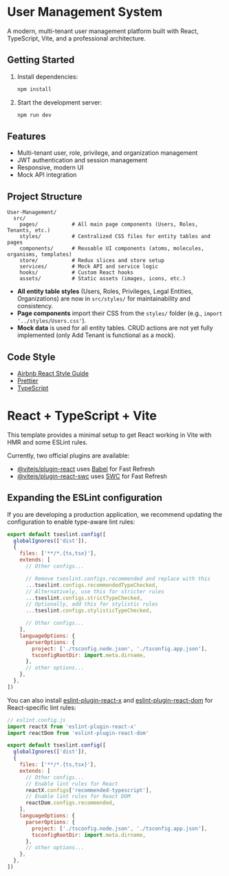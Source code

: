 # User Management System

A modern, multi-tenant user management platform built with React, TypeScript, Vite, and a professional architecture.

## Getting Started

1. Install dependencies:
   ```sh
   npm install
   ```
2. Start the development server:
   ```sh
   npm run dev
   ```

## Features
- Multi-tenant user, role, privilege, and organization management
- JWT authentication and session management
- Responsive, modern UI
- Mock API integration

## Project Structure

```
User-Management/
  src/
    pages/           # All main page components (Users, Roles, Tenants, etc.)
    styles/          # Centralized CSS files for entity tables and pages
    components/      # Reusable UI components (atoms, molecules, organisms, templates)
    store/           # Redux slices and store setup
    services/        # Mock API and service logic
    hooks/           # Custom React hooks
    assets/          # Static assets (images, icons, etc.)
```

- **All entity table styles** (Users, Roles, Privileges, Legal Entities, Organizations) are now in `src/styles/` for maintainability and consistency.
- **Page components** import their CSS from the `styles/` folder (e.g., `import '../styles/Users.css'`).
- **Mock data** is used for all entity tables. CRUD actions are not yet fully implemented (only Add Tenant is functional as a mock).

## Code Style
- [Airbnb React Style Guide](https://github.com/airbnb/javascript/tree/master/react)
- [Prettier](https://prettier.io/)
- [TypeScript](https://www.typescriptlang.org/)

# React + TypeScript + Vite

This template provides a minimal setup to get React working in Vite with HMR and some ESLint rules.

Currently, two official plugins are available:

- [@vitejs/plugin-react](https://github.com/vitejs/vite-plugin-react/blob/main/packages/plugin-react) uses [Babel](https://babeljs.io/) for Fast Refresh
- [@vitejs/plugin-react-swc](https://github.com/vitejs/vite-plugin-react/blob/main/packages/plugin-react-swc) uses [SWC](https://swc.rs/) for Fast Refresh

## Expanding the ESLint configuration

If you are developing a production application, we recommend updating the configuration to enable type-aware lint rules:

```js
export default tseslint.config([
  globalIgnores(['dist']),
  {
    files: ['**/*.{ts,tsx}'],
    extends: [
      // Other configs...

      // Remove tseslint.configs.recommended and replace with this
      ...tseslint.configs.recommendedTypeChecked,
      // Alternatively, use this for stricter rules
      ...tseslint.configs.strictTypeChecked,
      // Optionally, add this for stylistic rules
      ...tseslint.configs.stylisticTypeChecked,

      // Other configs...
    ],
    languageOptions: {
      parserOptions: {
        project: ['./tsconfig.node.json', './tsconfig.app.json'],
        tsconfigRootDir: import.meta.dirname,
      },
      // other options...
    },
  },
])
```

You can also install [eslint-plugin-react-x](https://github.com/Rel1cx/eslint-react/tree/main/packages/plugins/eslint-plugin-react-x) and [eslint-plugin-react-dom](https://github.com/Rel1cx/eslint-react/tree/main/packages/plugins/eslint-plugin-react-dom) for React-specific lint rules:

```js
// eslint.config.js
import reactX from 'eslint-plugin-react-x'
import reactDom from 'eslint-plugin-react-dom'

export default tseslint.config([
  globalIgnores(['dist']),
  {
    files: ['**/*.{ts,tsx}'],
    extends: [
      // Other configs...
      // Enable lint rules for React
      reactX.configs['recommended-typescript'],
      // Enable lint rules for React DOM
      reactDom.configs.recommended,
    ],
    languageOptions: {
      parserOptions: {
        project: ['./tsconfig.node.json', './tsconfig.app.json'],
        tsconfigRootDir: import.meta.dirname,
      },
      // other options...
    },
  },
])
```
